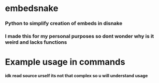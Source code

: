 # embedsnake
### Python to simplify creation of embeds in disnake
### I made this for my personal purposes so dont wonder why is it weird and lacks functions
# Example usage in commands
#### idk read source urself its not that complex so u will understand usage
